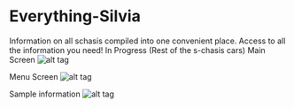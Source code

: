 # Everything-Silvia
Information on all schasis compiled into one convenient place.
Access to all the information you need! 
In Progress (Rest of the s-chasis cars)
Main Screen
![alt tag](https://cloud.githubusercontent.com/assets/25045046/22229113/dda979fc-e192-11e6-9ce2-9ec01764ec14.png)

Menu Screen
![alt tag](https://cloud.githubusercontent.com/assets/25045046/22229131/f95ad6e6-e192-11e6-824b-a1f11ce3f168.png)

Sample information
![alt tag](https://cloud.githubusercontent.com/assets/25045046/22229136/fd69f6ea-e192-11e6-8e04-fef8bf3f3118.png)

